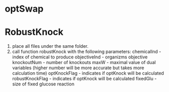 optSwap
=======

RobustKnock
=======

1. place all files under the same folder.
2. call function robustKnock with the following parameters:
chemicalInd - index of chemical to produce
objectiveInd - organizms objective
knockoutNum - number of knockouts
maxW - maximal value of dual variables (higher number will be more
accurate but takes more calculation time)
optKnockFlag - indicates if optKnock will be calculated 
robustKnockFlag - indicates if optKnock will be calculated 
fixedGlu - size of fixed glucose reaction